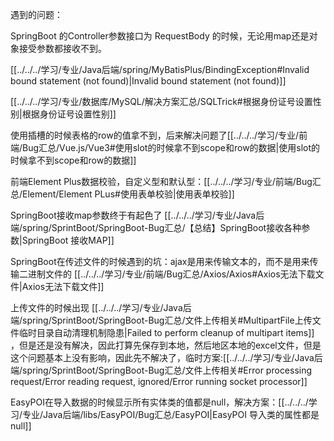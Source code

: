 
遇到的问题：

SpringBoot 的Controller参数接口为 RequestBody 的时候，无论用map还是对象接受参数都接收不到。

[[../../../学习/专业/Java后端/spring/MyBatisPlus/BindingException#Invalid bound statement (not found)|Invalid bound statement (not found)]]

[[../../../学习/专业/数据库/MySQL/解决方案汇总/SQLTrick#根据身份证号设置性别|根据身份证号设置性别]]

使用插槽的时候表格的row的值拿不到，后来解决问题了[[../../../学习/专业/前端/Bug汇总/Vue.js/Vue3#使用slot的时候拿不到scope和row的数据|使用slot的时候拿不到scope和row的数据]]

前端Element Plus数据校验，自定义型和默认型：[[../../../学习/专业/前端/Bug汇总/Element/Element PLus#使用表单校验|使用表单校验]] 

SpringBoot接收map参数终于有起色了 [[../../../学习/专业/Java后端/spring/SprintBoot/SpringBoot-Bug汇总/【总结】SpringBoot接收各种参数|SpringBoot 接收MAP]]

SpringBoot在传述文件的时候遇到的坑：ajax是用来传输文本的，而不是用来传输二进制文件的 [[../../../学习/专业/前端/Bug汇总/Axios/Axios#Axios无法下载文件|Axios无法下载文件]]

上传文件的时候出现 [[../../../学习/专业/Java后端/spring/SprintBoot/SpringBoot-Bug汇总/文件上传相关#MultipartFile上传文件临时目录自动清理机制隐患|Failed to perform cleanup of multipart items]] ，但是还是没有解决，因此打算先保存到本地，然后地区本地的excel文件，但是这个问题基本上没有影响，因此先不解决了，临时方案:[[../../../学习/专业/Java后端/spring/SprintBoot/SpringBoot-Bug汇总/文件上传相关#Error processing request/Error reading request, ignored/Error running socket processor]]

EasyPOI在导入数据的时候显示所有实体类的值都是null，解决方案：[[../../../学习/专业/Java后端/libs/EasyPOI/Bug汇总/EasyPOI|EasyPOI 导入类的属性都是null]]

